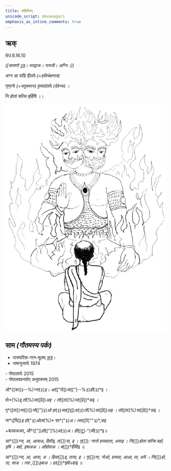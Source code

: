 ```yaml
---
title: बर्हिषीयम्  
unicode_script: devanagari  
emphasis_as_inline_comments: true
---   
```


## ऋक्

RV.6.16.10

*([सायणो [ऽत्र](https://archive.org/stream/RgVedaWithSayanasCommentaryPart3/rv_sayanabhasya_part3#page/n145/mode/2up&sa=D&ust=1542425956351000)। भरद्वाजः। गायत्री। अग्निः।])*

अग्न आ या॑हि वी॒तये *(=हविर्भक्षणाय)*

गृणा॒नो *(=स्तूयमानः)* ह॒व्यदा॑तये *(देवेभ्यः)* ।

नि होता॑ सत्सि ब॒र्हिषि॑ ।।

![](../images/agni-giving-abhaya-to-Rtvik-or-yajamAna.png)


## साम *(गौतमस्य पर्कः)*

- पारम्परिक-गान-मूलम् [अत्र](https://sanskritdocuments.org/sites/pssramanujaswamy/VIVAAHA%20UPANAYANA%20SAAMAANI.pdf&sa=D&ust=1542425956352000)।
- रामानुजार्यः 1974 
<div class="audioEmbed" src="https://archive
.org/download/jaiminIya-sAma-gAna-paravastu-tradition-rAmAnuja/barhiShIyam.mp3"></div>
- गोपालार्यः 2015  
<div class="audioEmbed" src="https://archive
.org/download/jaiminIya-sAma-gAna-paravastu-tradition-gopAla-2015/barhiShIyam.mp3"></div>
- गोपालपवनयोर् अनुवचनम् 2015  
<div class="audioEmbed" src="https://archive
.org/download/jaiminIya-sAma-gAna-paravastu-tradition-anuvachanam-gopAla-pavana-2015/barhiShIyam.mp3"></div>

ओ*([का]३--%)*ग्ना*(३)*इ। आ*(["पो])*या*(["]--%३)*ही*(३)*इ ।

वो*(%)*इ,तो*(%)*या*([प्रे])*अइ । तो*([ता]%)*या*([प्रे])*अइ ।

गृ*([ता])*णा*([ऽ])*नो*(["]३)*ओ हा*(३)*व्या*([पृ])*दा*(३)*तो*(%)*या*([प्रे])*अइ । तो*([ता]%)*या*([प्रे])*अइ ।

ना*([घि])*इ हो*("३)*ओता*(%)* सा*("३)*अ। त्सा*([पे]""३)*,अइ

+बाआअअर्, औ*(["])*हो*(["]%)*वा*(३)*अ। ही*([टू]-")*षी*(३)*इ॥


आ*([])*ग्ना, आ, आयाअ, हिवीइ, त*([])*या, इ । गृ*([])*: णानो हव्यदाता, अयाइ । 
नि*([])*होता सत्सि बर्हा, इषि । बर्हा, इषाअअ । औहोवाअ । ब*([])*र्हीषीइ ॥


आ*([])*ग्ना, आ, आया, अ । हिवा*([])*इ, ताया, इ । गृ*([])*णा, नोओ, हव्यदा, आआ, 
ता, अयॆ । नि*([])*हो, ता, साअ । त्सा ,*([])*इबाअ । हा*([])*इषो०हाइ ॥
